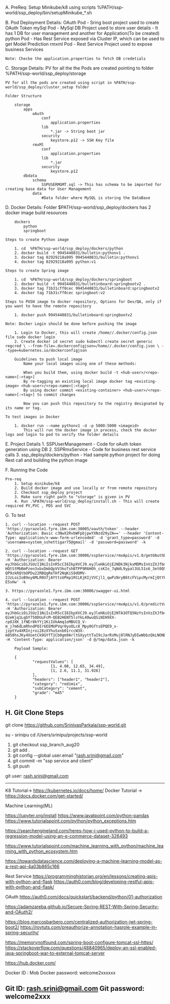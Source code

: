 A. PreReq: 
	Setup Minikube/k8 using scripts %PATH/ssp-world/ssp_deploy/bin/setupMinikube_*.sh
	
B. Pod Deployment Details:
	OAuth Pod - Sring boot project used to create OAuth Token
	mySql Pod - MySql DB Project used to store user details - It has 1 DB for user management and another for Application(To be created)
	python Pod - Has Rest Service exposed via Cluster IP, which can be used to get Model Prediction
	rmxml Pod - Rest Service Project used to expose business Services
	
	Note: Checke the application.properties to fetch DB credetials
	
C. Storage Details:
	PV for all the the Pods are created pointing to folder %PATH/ssp-world/ssp_deploy/storage
	
	PV for all the pods are created using script in %PATH/ssp-world/ssp_deploy/cluster_setup folder
	
	Folder Structure
		
		storage
			apps
				oAuth
					conf
						application.properties
					lib
						*.jar -> String boot jar
					security
						keystore.p12 -> SSH Key file
				rmxMl
					conf
						application.properties
					lib
						*.jar
					security
						keystore.p12
			dbdata
				schema
					SSPUSERMGMT.sql -> This has schema to be imported for creating base data for User Management
				data
					#Data folder where MySQL is storing the DataBase
					
D. Docker Details:
	Folder $PATH/ssp-world/ssp_deploy/dockers has 2 docker image build resources
		
		dockers
			python
			springboot	
		
	Steps to create Python image
	
		1. cd  %PATH/ssp-world/ssp_deploy/dockers/python
		2. docker build -t 9945440831/bulletin:pythonv1 .
		3. docker tag 02929218a995 9945440831/bulletin:pythonv1
		4. docker tag 02929218a995 python:v1
		
	Steps to create Spring image
	
		1. cd  %PATH/ssp-world/ssp_deploy/dockers/springboot
		2. docker build -t 9945440831/bulletinboard:springbootv2 .
		3. docker tag 71b31cff0cec 9945440831/bulletinboard:springbootv2
		4. docker tag 71b31cff0cec springboot:v2
		
	Steps to PUSH image to docker repository, Options for Dev/QA, only if you want to have the remote repository
	
		1. docker push 9945440831/bulletinboard:springbootv2
		
	Note: Docker Login should be done before pushing the image
	
		1. Login to Docker, this will create /home//.docker/config.json file sudo docker login
		2. Create docker id secret sudo kubectl create secret generic regcred \ --from-file=.dockerconfigjson=/home//.docker/config.json \ --type=kubernetes.io/dockerconfigjson
		
		Guidelines to push local image
			Name your local images using one of these methods:

		    When you build them, using docker build -t <hub-user>/<repo-name>[:<tag>]
		    By re-tagging an existing local image docker tag <existing-image> <hub-user>/<repo-name>[:<tag>]
		    By using docker commit <existing-container> <hub-user>/<repo-name>[:<tag>] to commit changes

			Now you can push this repository to the registry designated by its name or tag.
	
	To test images in Docker
	
		1. docker run --name pythonv1 -d -p 5000:5000 <imageid>
			This will run the docker image in process, check the docker logs and login to pod to verify the folder details
				
E. Project Details
	1. SSPUserManagement - Code for oAuth token generation using DB
	2. SSPRmxService - Code for business rest service calls
	3. ssp_deploy/dockers/python - Had sample python project for doing Rest call and building the python image
	
F. Running the Code
	
	Pre-req
		1. Setup minikube/k8
		2. Build docker image and use locally or from remote repository
		2. Checkout ssp_deploy project
		3. Make sure right path to "storage" is given in PV 
		4. Run .%PATH/ssp-world/ssp_deploy/install.sh - This will create required PV,PVC , PDS and SVC

G. To test

	1. curl --location --request POST 'https://pyrazole1.fyre.ibm.com:30005/oauth/token' --header 'Authorization: Basic c3NwX2RvbWFpbjpwYXNzd29yZA==' --header 'Content-Type: application/x-www-form-urlencoded' -d 'grant_type=password' -d 'username=system_sshettigar75@gmail' -d 'password=password' -k
	
	2. curl --location --request GET 'https://pyrazole1.fyre.ibm.com:30006/sspService/rmxApis/v1.0/getOAuthDetails' -H 'Authorization: Bearer eyJhbGciOiJSUzI1NiIsInR5cCI6IkpXVCJ9.eyJleHAiOjE2NDk3NjkxMDMsInVzZXJfbmFtZSI6InN5c3RlbV9zc2hldHRpZ2FyNzVAZ21haWwiLCJhdXRob3JpdGllcyI6WyJzdXBlcnVzZXIiXSwianRpIjoiZTJiYzk3ZjktMTVmOS00OWUwLTkxNTMtNWRhODZmMTJlNzJiIiwiY2xpZW50X2lkIjoic3NwX2RvbWFpbiIsInNjb3BlIjpbInJlYWQiLCJ3cml0ZSJdfQ.h6Q36IZHPZzcoSDp0dMLIoK-HQtStMbBmPzen3xbxDmbQpVV3koTshBTPP9R6HOh_csKIo_7qNdL9ypal3UL51s6_3et0QSD9gE_25CRUecrvc_axAJIfvS1UkD6SAAOLrrXhXf-QP9zkRQtbOPDu22RBQgReTHf2NqKiS9dOMV-2JzLoiIoB9oy6MLR0U7jAYttsUPmp1RCLKjKIjVVCjl1_qwPzNryB6tcFVipcMyrmIjQtY8TFePY0RZGuiY9MIXtXRUybqYGPt7ltIoV7KGksfJSpn8lbG1xnmEHr5KvZZSsT3200WlRZnbJtFUXhjcE5nT1qfeipifv-E5sHw' -k
	
	3. https://pyrazole1.fyre.ibm.com:30006/swagger-ui.html 

	4. curl --location --request POST 'https://pyrazole1.fyre.ibm.com:30006/sspService/rmxApis/v1.0/predictValues' -H 'Authorization: Bearer eyJhbGciOiJSUzI1NiIsInR5cCI6IkpXVCJ9.eyJleHAiOjE2NTA3OTQ5NzYsInVzZXJfbmFtZSI6InN5c3RlbV9zc2hldHRpZ2FyNzVAZ21haWwiLCJhdXRob3JpdGllcyI6WyJzdXBlcnVzZXIiXSwianRpIjoiNGQyNjRjMzgtOWQzOC00ZGU5LTllNDctMzlhNWFhOWQxYmM4IiwiY2xpZW50X2lkIjoic3NwX2RvbWFpbiIsInNjb3BlIjpbInJlYWQiLCJ3cml0ZSJdfQ.ROvZ1DYfS7QF-QzeKjq1LqbY750DUuFcM-QEB2HENT5lsYkL40wuQSiNIH9XX-rpOJXK_1fNEr8kYYj1KiIUkAmq1oMBUCQ_V-m_j7m6dLmRhndPOIr6EEMUPVqr0yoOLc8_Mpy0GftsEPQE9_x-jzptYu4XRInjroi28zXYhuSxnb01rccW3X-m858hsJKy4XoetCk9GYfT1Cb0gm9ArltGXyyttTaI9cJarRsMuj0lRNJyDIwWbbzQkLNONDv9CkiywMncRBABkjRINMQoL0sIiND9lGP_7atnL5i8jiVBonEccrRiBWdcGRY2xLsr3zlGZVhyVSg7dAzMSPusHg' -H 'Content-Type: application/json' -d @/tmp/data.json -k

        Payload Sample:

        {
                "requestValues": [
                        [1, 4.08, 12.65, 34.49],
                        [1, 2.6, 11.1, 31.926]
                ],
                "headers": ["header1", "header2"],
                "category": "redimix",
                "subCategory": "cement",
                "grade": "m45"
        }


H. Git Clone Steps
------------------
git clone https://github.com/SrinivasParkala/ssp-world.git

su - srinipu
cd /Users/srinipu/projects/ssp-world

1. git checkout ssp_branch_aug20
2. git add .
3. git config --global user.email "rash.srini@gmail.com"
4. git commit -m "ssp service and client"
5. git push

git user: rash.srini@gmail.com	

-------------------
K8 Tutorial-> https://kubernetes.io/docs/home/
Docker Tutorial -> https://docs.docker.com/get-started/

Machine Learning(ML)

https://jupyter.org/install
https://www.javatpoint.com/python-pandas
https://www.tutorialspoint.com/python/python_exceptions.htm



https://searchengineland.com/heres-how-i-used-python-to-build-a-regression-model-using-an-e-commerce-dataset-326493

https://www.tutorialspoint.com/machine_learning_with_python/machine_learning_with_python_ecosystem.htm

https://towardsdatascience.com/deploying-a-machine-learning-model-as-a-rest-api-4a03b865c166

Rest Service
https://programminghistorian.org/en/lessons/creating-apis-with-python-and-flask
https://auth0.com/blog/developing-restful-apis-with-python-and-flask/

OAuth
https://auth0.com/docs/quickstart/backend/python/01-authorization

https://adamzareba.github.io/Secure-Spring-REST-With-Spring-Security-and-OAuth2/

https://blog.marcosbarbero.com/centralized-authorization-jwt-spring-boot2/
https://roytuts.com/preauthorize-annotation-hasrole-example-in-spring-security/

https://memorynotfound.com/spring-boot-configure-tomcat-ssl-https/
https://stackoverflow.com/questions/48840965/deploy-an-ssl-enabled-java-springboot-war-to-external-tomcat-server

https://hub.docker.com/

Docker ID : Mob
Docker password: welcome2xxxxxx

Git ID: rash.srini@gmail.com
Git password: welcome2xxx
-------------------
